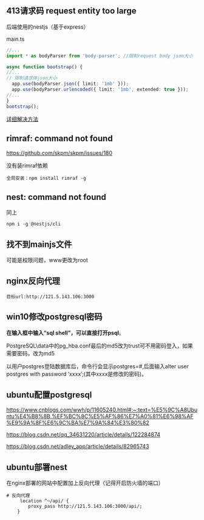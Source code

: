 ## 413请求码 request entity too large

后端使用的nestjs（基于express）

main.ts

```ts
//...
import * as bodyParser from 'body-parser'; //限制request body json大小

async function bootstrap() {
//...
// 限制请求体json大小
  app.use(bodyParser.json({ limit: '1mb' }));
  app.use(bodyParser.urlencoded({ limit: '1mb', extended: true }));
//...
}
bootstrap();
```

[详细解决方法](https://javascript.tutorialink.com/nest-js-request-entity-too-large-payloadtoolargeerror-request-entity-too-large/)



## rimraf: command not found

https://github.com/skpm/skpm/issues/180

没有装rimraf依赖

```
全局安装：npm install rimraf -g
```



## nest: command not found

同上

```
npm i -g @nestjs/cli
```



## 找不到mainjs文件

可能是权限问题，www更改为root



## nginx反向代理

```
目标url:http://121.5.143.106:3000
```



## win10修改postgresql密码

**在输入框中输入“sql shell”，可以直接打开psql**。

PostgreSQL\data中的pg_hba.conf最后的md5改为trust可不用密码登入，如果需要密码，改为md5

以用户postgres登陆数据库后，命令行会显示postgres=#,后面输入alter user postgres with password ‘xxxx’;(其中xxxx是修改的密码)。



## ubuntu配置postgresql

https://www.cnblogs.com/wwh/p/11605240.html#:~:text=%E5%9C%A8Ubuntu%E4%B8%8B,%EF%BC%8C%E5%AF%86%E7%A0%81%E6%98%AF%E9%9A%8F%E6%9C%BA%E7%9A%84%E3%80%82

https://blog.csdn.net/qq_34631220/article/details/122284874

https://blog.csdn.net/adley_app/article/details/82965743



## ubuntu部署nest

在nginx部署的网站中配置加上反向代理（记得开启防火墙的端口）

```
# 反向代理
     location ^~/api/ {
        proxy_pass http://121.5.143.106:3000/api/;
    }
```

